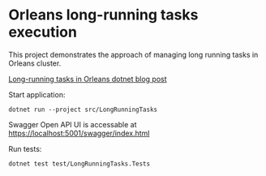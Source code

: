 # Orleans long-running tasks execution

This project demonstrates the approach of managing long running tasks in Orleans cluster.

[Long-running tasks in Orleans dotnet blog post](https://pcholko.com/posts/2020-06-07/orleans-long-running-tasks/)


Start application:

```shell
dotnet run --project src/LongRunningTasks
```

Swagger Open API UI is accessable at [https://localhost:5001/swagger/index.html](https://localhost:5001/swagger/index.html)

Run tests:

```shell
dotnet test test/LongRunningTasks.Tests
```
